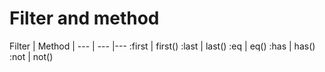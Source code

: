 # Filter and method

Filter | Method |
--- | --- |---
:first | first()
:last | last()
:eq | eq()
:has | has()
:not | not()
